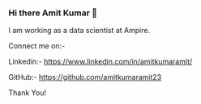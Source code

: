 ### Hi there Amit Kumar 👋
I am working as a data scientist at Ampire.

Connect me on:-

Linkedin:- https://www.linkedin.com/in/amitkumaramit/

GitHub:- https://github.com/amitkumaramit23

Thank You!
